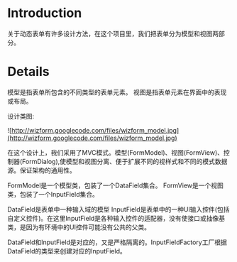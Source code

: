 # Introduction #

关于动态表单有许多设计方法，在这个项目里，我们把表单分为模型和视图两部分。


# Details #

模型是指表单所包含的不同类型的表单元素。
视图是指表单元素在界面中的表现或布局。

设计类图:

![http://wizform.googlecode.com/files/wizform_model.jpg](http://wizform.googlecode.com/files/wizform_model.jpg)

在这个设计上，我们采用了MVC模式。模型(FormModel)、视图(FormView)、控制器(FormDialog),使模型和视图分离、便于扩展不同的视样式和不同的模式数据源。保证架构的通用性。

FormModel是一个模型类，包装了一个DataField集合。
FormView是一个视图类，包装了一个InputField集合。

DataField是表单中一种输入域的模型
InputField是表单中的一种UI输入控件(包括自定义控件)。在这里InputField是各种输入控件的适配器，没有使接口或抽像基类，是因为有环境中的UI控件可能没有公共的父类。

DataField和InputField是对应的，又是严格隔离的。InputFieldFactory工厂根据DataField的类型来创建对应的InputField。